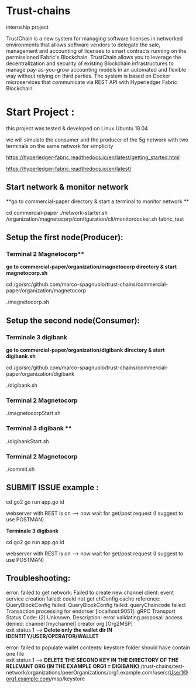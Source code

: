 # Trust-chains
 internship project 


TrustChain is a new system for managing software licenses in networked environments that allows software vendors to delegate the sale, 
management and accounting of licenses to smart contracts running on the permissioned Fabric's Blockchain.
TrustChain allows you to leverage the decentralization and security of existing Blockchain infrastructures to manage
pay-as-you-grow accounting models in an automated and flexible way without relying on third parties. 
The system is based on Docker microservices that communicate via REST API with Hyperledger Fabric Blockchain.



# Start Project :

this project was tested & developed on Linux Ubuntu 18.04

we will simulate the consumer and the producer of the 5g network with two terminals on the same network for simplicity

https://hyperledger-fabric.readthedocs.io/en/latest/getting_started.html

https://hyperledger-fabric.readthedocs.io/en/latest/

## Start network & monitor network 

**go to commercial-paper directory & start a terminal to monitor network **

cd commercial-paper
 ./network-starter.sh
 /organization/magnetocorp/configuration/cli/monitordocker.sh fabric_test

## Setup the first node(Producer):

### Terminal 2 Magnetocorp**

**go to commercial-paper/organization/magnetocorp directory & start magnetocorp.sh**

cd /go/src/github.com/marco-spagnuolo/trust-chains/commercial-paper/organization/magnetocorp

  ./magnetocorp.sh

## Setup the second node(Consumer):

### Terminale 3 digibank 

**go to commercial-paper/organization/digibank directory & start digibank.sh**

cd /go/src/github.com/marco-spagnuolo/trust-chains/commercial-paper/organization/digibank

 ./digibank.sh

### Terminal 2 Magnetocorp 
 ./magnetocorpStart.sh

### Terminal 3 digibank **

./digibankStart.sh

### Terminal 2 Magnetocorp

./commit.sh

## SUBMIT ISSUE example :

cd go2 
go run app.go id 

webserver with REST is on  --> now wait for get/post request (I suggest to use POSTMAN)


**Terminale 3 digibank** 

cd go2 
go run app.go id 

webserver with REST is on  --> now wait for get/post request (I suggest to use POSTMAN)


## Troubleshooting: 

error: failed to get network: Failed to create new channel client: event service creation failed: could not get chConfig cache reference: QueryBlockConfig failed: QueryBlockConfig failed: queryChaincode failed: Transaction processing for endorser [localhost:9051]: gRPC Transport Status Code: (2) Unknown. Description: error validating proposal: access denied: channel [mychannel] creator org [Org2MSP]\
exit status 1
-->
**Delete only the wallet dir IN IDENTITY/USER/OPERATOR/WALLET**

error: failed to populate wallet contents: keystore folder should have contain one file\
exit status 1
-->
**DELETE THE SECOND KEY IN THE DIRECTORY OF THE RELEVANT ORG (IN THE EXAMPLE ORG1 = DIGIBANK)**
/trust-chains/test-network/organizations/peerOrganizations/org1.example.com/users/User1@org1.example.com/msp/keystore
